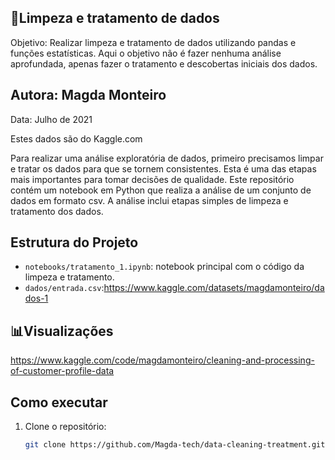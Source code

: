 ## 🧹Limpeza e tratamento de dados
Objetivo: Realizar limpeza e tratamento de dados utilizando pandas e funções estatísticas. Aqui o objetivo não é fazer nenhuma análise aprofundada, apenas fazer o tratamento e descobertas iniciais dos dados.

## Autora: Magda Monteiro
Data: Julho de 2021

Estes dados são do Kaggle.com

Para realizar uma análise exploratória de dados, primeiro precisamos limpar e tratar os dados para que se tornem consistentes. Esta é uma das etapas mais importantes para tomar decisões de qualidade.
Este repositório contém um notebook em Python que realiza a análise de um conjunto de dados em formato csv. A análise inclui etapas simples de limpeza e tratamento dos dados.


## Estrutura do Projeto

- `notebooks/tratamento_1.ipynb`: notebook principal com o código da limpeza e tratamento.
- `dados/entrada.csv`:https://www.kaggle.com/datasets/magdamonteiro/dados-1
  
## 📊Visualizações

https://www.kaggle.com/code/magdamonteiro/cleaning-and-processing-of-customer-profile-data

## Como executar

1. Clone o repositório:
   ```bash
   git clone https://github.com/Magda-tech/data-cleaning-treatment.git
